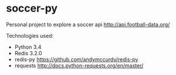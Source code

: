 # soccer-py
Personal project to explore a soccer api http://api.football-data.org/

Technologies used:
- Python 3.4
- Redis 3.2.0
- redis-py https://github.com/andymccurdy/redis-py
- requests http://docs.python-requests.org/en/master/
